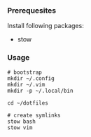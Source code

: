 ### Prerequesites

Install following packages:

* stow

### Usage

```
# bootstrap
mkdir ~/.config
mkdir ~/.vim
mkdir -p ~/.local/bin 

cd ~/dotfiles

# create symlinks
stow bash
stow vim
```

